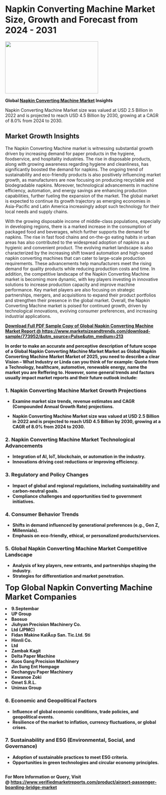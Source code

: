 <H1>Napkin Converting Machine Market Size, Growth and Forecast from 2024 - 2031</H1><img class="aligncenter size-medium wp-image-584254" src="https://thirdeyenews.in/wp-content/uploads/2024/09/Global-Market-Research-300x168.jpeg" alt="" width="300" height="168" /><p><strong>Global&nbsp;<a href="https://www.marketsizeandtrends.com/download-sample/773952/&amp;utm_source=Pulse&amp;utm_medium=213">Napkin Converting Machine Market</a> Insights</strong></p><p>Napkin Converting Machine Market size was valued at USD 2.5 Billion in 2022 and is projected to reach USD 4.5 Billion by 2030, growing at a CAGR of 8.0% from 2024 to 2030.</p><p><h2>Market Growth Insights</h2> <p>The Napkin Converting Machine market is witnessing substantial growth driven by increasing demand for paper products in the hygiene, foodservice, and hospitality industries. The rise in disposable products, along with growing awareness regarding hygiene and cleanliness, has significantly boosted the demand for napkins. The ongoing trend of sustainability and eco-friendly products is also positively influencing market growth, as manufacturers are now focusing on producing recyclable and biodegradable napkins. Moreover, technological advancements in machine efficiency, automation, and energy savings are enhancing production capabilities, further fueling the expansion of the market. The global market is expected to continue its growth trajectory as emerging economies in Asia-Pacific and Latin America increasingly adopt such technology for their local needs and supply chains.</p> <p><strong><a href="#"></a></strong></p> <p>With the growing disposable income of middle-class populations, especially in developing regions, there is a marked increase in the consumption of packaged food and beverages, which further supports the demand for napkins. The rise in fast food chains and on-the-go eating habits in urban areas has also contributed to the widespread adoption of napkins as a hygienic and convenient product. The evolving market landscape is also characterized by the increasing shift toward automation and high-speed napkin converting machines that can cater to large-scale production requirements. These advancements help manufacturers meet the rising demand for quality products while reducing production costs and time. In addition, the competitive landscape of the Napkin Converting Machine market is becoming more dynamic, with key players investing in innovative solutions to increase production capacity and improve machine performance. Key market players are also focusing on strategic partnerships, mergers, and acquisitions to expand their product portfolios and strengthen their presence in the global market. Overall, the Napkin Converting Machine market is poised for continued growth, driven by technological innovations, evolving consumer preferences, and increasing industrial applications.</p> <p><strong><a href="#"></p><p><span class=""><strong>Download Full PDF Sample Copy of Global Napkin Converting Machine Market Report</strong> @ <a href="https://www.marketsizeandtrends.com/download-sample/773952/&amp;utm_source=Pulse&amp;utm_medium=213" target="_blank">https://www.marketsizeandtrends.com/download-sample/773952/&amp;utm_source=Pulse&amp;utm_medium=213</a></span></p><p>In order to make an accurate and perceptive description of future scope of a Global&nbsp;Napkin Converting Machine Market Market as Global&nbsp;Napkin Converting Machine Market Market of 2025, you need to describe a clear Vision &ndash; What Industry or Linda can you think of for example: Quote from a Technology, healthcare, automotive, renewable energy, name the market you are Reffering to. However, some general trends and factors usually impact market reports and their future outlook include:</p><h3>1.&nbsp;<strong>Napkin Converting Machine Market Growth Projections</strong></h3><ul><li>Examine market size trends, revenue estimates and CAGR (Compounded Annual Growth Rate) projections.</li><li><p>Napkin Converting Machine Market size was valued at USD 2.5 Billion in 2022 and is projected to reach USD 4.5 Billion by 2030, growing at a CAGR of 8.0% from 2024 to 2030.</p></li></ul><h3>2.&nbsp;<strong>Napkin Converting Machine Market Technological Advancements</strong></h3><ul><li>Integration of AI, IoT, blockchain, or automation in the industry.</li><li>Innovations driving cost reductions or improving efficiency.</li></ul><h3>3.&nbsp;<strong>Regulatory and Policy Changes</strong></h3><ul><li>Impact of global and regional regulations, including sustainability and carbon-neutral goals.</li><li>Compliance challenges and opportunities tied to government initiatives.</li></ul><h3>4.&nbsp;<strong>Consumer Behavior Trends</strong></h3><ul><li>Shifts in demand influenced by generational preferences (e.g., Gen Z, Millennials).</li><li>Emphasis on eco-friendly, ethical, or personalized products/services.</li></ul><h3>5.&nbsp;<strong>Global Napkin Converting Machine Market Competitive Landscape</strong></h3><ul><li>Analysis of key players, new entrants, and partnerships shaping the industry.</li><li>Strategies for differentiation and market penetration.</li></ul><p data-pm-slice="1 1 []"><span style="color: inherit; font-family: inherit; font-size: 25px;">Top Global Napkin Converting Machine Market Companies</span></p><div class="" data-test-id=""><p><li>9.Septembar</li><li> UP Group</li><li> Baosuo</li><li> Jiuhyan Precision Machinery Co.</li><li>Ltd (JPMC)</li><li> Fidan Makine KalÄ±p San. Tic.Ltd. Sti</li><li> Hinnli Co.</li><li>Ltd</li><li> Zambak Kagit</li><li> Delta Paper Machine</li><li> Kuos Gang Precision Machinery</li><li> Jin Sung Ent Hompage</li><li> Dechangyu Paper Machinery</li><li> Kawanoe Zoki</li><li> Omet S.R.L.</li><li> Unimax Group</li></p></div><h3>6.&nbsp;<strong>Economic and Geopolitical Factors</strong></h3><ul><li>Influence of global economic conditions, trade policies, and geopolitical events.</li><li>Resilience of the market to inflation, currency fluctuations, or global crises.</li></ul><h3>7.&nbsp;<strong>Sustainability and ESG (Environmental, Social, and Governance)</strong></h3><ul><li>Adoption of sustainable practices to meet ESG criteria.</li><li>Opportunities in green technologies and circular economy principles.</li></ul><h2><strong style="font-size: 14px;">For More Information or Query, Visit @&nbsp;</strong><a style="background-color: #ffffff; font-size: 14px;" href="https://www.marketsizeandtrends.com/report/napkin-converting-machine-market/" target="_blank">https://www.verifiedmarketreports.com/product/airport-passenger-boarding-bridge-market</a></h2>
